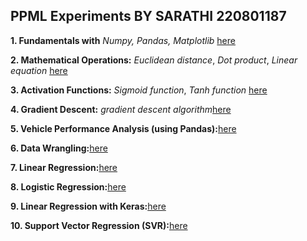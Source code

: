 ## PPML Experiments BY SARATHI 220801187


**1. Fundamentals with** *Numpy, Pandas, Matplotlib* [here](Ex-01/Numpy-Pandas-Matplotlib.ipynb)

**2. Mathematical Operations:** *Euclidean distance*, *Dot product*, *Linear equation* [here](Ex-02/Euclidean%20distance-Dot%20product-Linear%20equation.ipynb) 

**3. Activation Functions:** *Sigmoid function*, *Tanh function* [here](Ex-03/Sigmoid%20function-Tanh%20function.ipynb)

**4. Gradient Descent:** *gradient descent algorithm*[here](Ex-04/Gradient%20Descent.ipynb)

**5. Vehicle Performance Analysis (using Pandas):**[here](Ex-05/Vehicle%20Performance%20Analysis.ipynb)

**6. Data Wrangling:**[here](Ex-06/Data%20Wrangling.ipynb)

**7. Linear Regression:**[here](Ex-07/linear%20regression.ipynb)

**8. Logistic Regression:**[here](Ex-08/Logistic%20Regression.ipynb)

**9. Linear Regression with Keras:**[here](Ex-09/Linear%20Regression%20with%20Keras.ipynb)

**10. Support Vector Regression (SVR):**[here](Ex-10/Support%20Vector%20Regression.ipynb)
